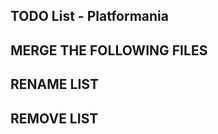 TODO List - Platformania
------------------------

MERGE THE FOLLOWING FILES
-------------------------

RENAME LIST
-----------

REMOVE LIST
-----------

